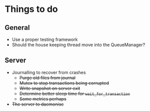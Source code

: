 # Things to do

## General
* Use a proper testing framework
* Should the house keeping thread move into the QueueManager?

## Server
* Journalling to recover from crashes
  * <s>Purge old files from journal</s>
  * <s>Mutex to stop transactions being corrupted</s>
  * <s>Write snapshot on server exit</s>
  * <s>Determine better sleep time for `wait_for_transaction`</s>
  * <s>Some metrics perhaps</s>
* <s>The server to daemonise</s>
